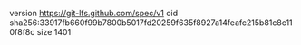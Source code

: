 version https://git-lfs.github.com/spec/v1
oid sha256:33917fb660f99b7800b5017fd20259f635f8927a14feafc215b81c8c110f8f8c
size 1401
